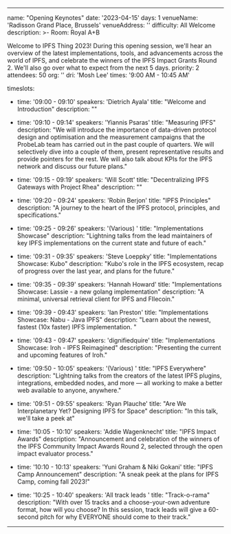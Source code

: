 ---

name: "Opening Keynotes"
date: '2023-04-15'
days: 1
venueName: 'Radisson Grand Place, Brussels'
venueAddress: ''
difficulty: All Welcome
description: >-
  Room: Royal A+B

Welcome to IPFS Thing 2023! During this opening session, we'll hear an overview of the latest implementations, tools, and advancements across the world of IPFS, and celebrate the winners of the IPFS Impact Grants Round 2. We'll also go over what to expect from the next 5 days.
priority: 2
attendees: 50
org: ''
dri: 'Mosh Lee'
times: '9:00 AM - 10:45 AM'

timeslots:
  - time: '09:00 - 09:10'
    speakers: 'Dietrich Ayala'
    title: "Welcome and Introduction"
    description: ""

  - time: '09:10 - 09:14'
    speakers: 'Yiannis Psaras'
    title: "Measuring IPFS"
    description: "We will introduce the importance of data-driven protocol design and optimisation and the measurement campaigns that the ProbeLab team has carried out in the past couple of quarters. We will selectively dive into a couple of them, present representative results and provide pointers for the rest. We will also talk about KPIs for the IPFS network and discuss our future plans."

  - time: '09:15 - 09:19'
    speakers: 'Will Scott'
    title: "Decentralizing IPFS Gateways with Project Rhea"
    description: ""

  - time: '09:20 - 09:24'
    speakers: 'Robin Berjon'
    title: "IPFS Principles"
    description: "A journey to the heart of the IPFS protocol, principles, and specifications."

  - time: '09:25 - 09:26'
    speakers: '(Various) '
    title: "Implementations Showcase"
    description: "Lightning talks from the lead maintainers of key IPFS implementations on the current state and future of each."

  - time: '09:31 - 09:35'
    speakers: 'Steve Loeppky'
    title: "Implementations Showcase: Kubo"
    description: "Kubo's role in the IPFS ecosystem, recap of progress over the last year, and plans for the future."

  - time: '09:35 - 09:39'
    speakers: 'Hannah Howard'
    title: "Implementations Showcase: Lassie - a new golang implementation"
    description: "A minimal, universal retrieval client for IPFS and FIlecoin."

  - time: '09:39 - 09:43'
    speakers: 'Ian Preston'
    title: "Implementations Showcase: Nabu - Java IPFS"
    description: "Learn about the newest, fastest (10x faster) IPFS implementation. "

  - time: '09:43 - 09:47'
    speakers: 'dignifiedquire'
    title: "Implementations Showcase: Iroh - IPFS Reimagined"
    description: "Presenting the current and upcoming features of Iroh."

  - time: '09:50 - 10:05'
    speakers: '(Various) '
    title: "IPFS Everywhere"
    description: "Lightning talks from the creators of the latest IPFS plugins, integrations, embedded nodes, and more — all working to make a better web available to anyone, anywhere."

  - time: '09:51 - 09:55'
    speakers: 'Ryan Plauche'
    title: "Are We Interplanetary Yet? Designing IPFS for Space"
    description: "In this talk, we'll take a peek at"

  - time: '10:05 - 10:10'
    speakers: 'Addie Wagenknecht'
    title: "IPFS Impact Awards"
    description: "Announcement and celebration of the winners of the IPFS Community Impact Awards Round 2, selected through the open impact evaluator process."

  - time: '10:10 - 10:13'
    speakers: 'Yuni Graham & Niki Gokani'
    title: "IPFS Camp Announcement"
    description: "A sneak peek at the plans for IPFS Camp, coming fall 2023!"

  - time: '10:25 - 10:40'
    speakers: 'All track leads '
    title: "Track-o-rama"
    description: "With over 15 tracks and a choose-your-own adventure format, how will you choose? In this session, track leads will give a 60-second pitch for why EVERYONE should come to their track."

---